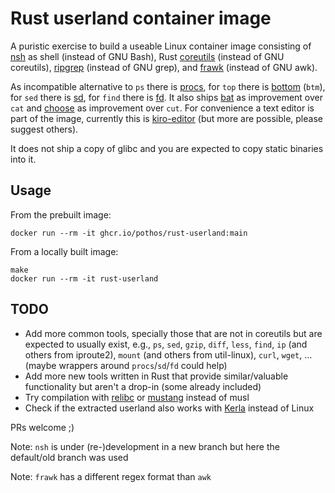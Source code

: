 # Rust userland container image

A puristic exercise to build a useable Linux container image consisting of
[nsh](https://github.com/nuta/nsh) as shell (instead of GNU Bash), Rust [coreutils](https://github.com/uutils/coreutils)
(instead of GNU coreutils), [ripgrep](https://github.com/BurntSushi/ripgrep) (instead of GNU grep), and [frawk](https://github.com/ezrosent/frawk) (instead of GNU awk).

As incompatible alternative to `ps` there is [procs](https://github.com/dalance/procs), for `top` there is [bottom](https://github.com/ClementTsang/bottom) (`btm`), for `sed` there is [sd](https://github.com/chmln/sd), for `find` there is [fd](https://github.com/sharkdp/fd). It also ships [bat](https://github.com/sharkdp/bat) as improvement over `cat` and [choose](https://github.com/theryangeary/choose) as improvement over `cut`.
For convenience a text editor is part of the image, currently this is [kiro-editor](https://github.com/rhysd/kiro-editor) (but more are possible, please suggest others).

It does not ship a copy of glibc and you are expected to copy static binaries into it.

## Usage

From the prebuilt image:

```
docker run --rm -it ghcr.io/pothos/rust-userland:main
```

From a locally built image:

```
make
docker run --rm -it rust-userland
```

## TODO

- Add more common tools, specially those that are not in coreutils but are expected to usually exist, e.g., `ps`, `sed`, `gzip`, `diff`, `less`, `find`, `ip` (and others from iproute2), `mount` (and others from util-linux), `curl`, `wget`, … (maybe wrappers around `procs`/`sd`/`fd` could help)
- Add more new tools written in Rust that provide similar/valuable functionality but aren't a drop-in (some already included)
- Try compilation with [relibc](https://gitlab.redox-os.org/redox-os/relibc) or [mustang](https://github.com/sunfishcode/mustang) instead of musl
- Check if the extracted userland also works with [Kerla](https://github.com/nuta/kerla) instead of Linux

PRs welcome ;)

Note: `nsh` is under (re-)development in a new branch but here the default/old branch was used

Note: `frawk` has a different regex format than `awk`

